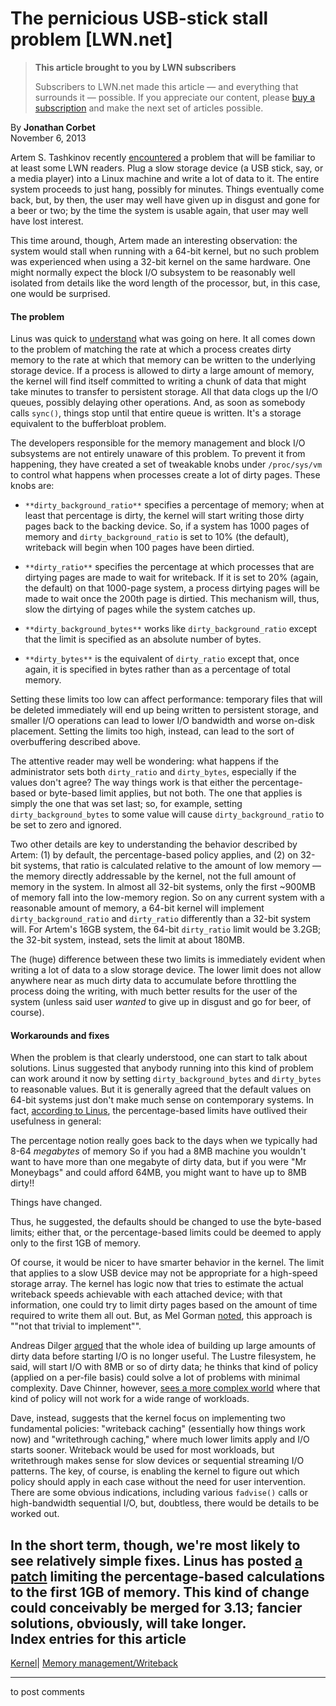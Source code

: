 # The pernicious USB-stick stall problem [LWN.net]

> **This article brought to you by LWN subscribers**
> 
> Subscribers to LWN.net made this article — and everything that surrounds it — possible. If you appreciate our content, please [buy a subscription](/Promo/nst-nag3/subscribe) and make the next set of articles possible. 

By **Jonathan Corbet**  
November 6, 2013 

Artem S. Tashkinov recently [encountered](/Articles/572919/) a problem that will be familiar to at least some LWN readers. Plug a slow storage device (a USB stick, say, or a media player) into a Linux machine and write a lot of data to it. The entire system proceeds to just hang, possibly for minutes. Things eventually come back, but, by then, the user may well have given up in disgust and gone for a beer or two; by the time the system is usable again, that user may well have lost interest. 

This time around, though, Artem made an interesting observation: the system would stall when running with a 64-bit kernel, but no such problem was experienced when using a 32-bit kernel on the same hardware. One might normally expect the block I/O subsystem to be reasonably well isolated from details like the word length of the processor, but, in this case, one would be surprised. 

#### The problem

Linus was quick to [understand](/Articles/572921/) what was going on here. It all comes down to the problem of matching the rate at which a process creates dirty memory to the rate at which that memory can be written to the underlying storage device. If a process is allowed to dirty a large amount of memory, the kernel will find itself committed to writing a chunk of data that might take minutes to transfer to persistent storage. All that data clogs up the I/O queues, possibly delaying other operations. And, as soon as somebody calls `sync()`, things stop until that entire queue is written. It's a storage equivalent to the bufferbloat problem. 

The developers responsible for the memory management and block I/O subsystems are not entirely unaware of this problem. To prevent it from happening, they have created a set of tweakable knobs under `/proc/sys/vm` to control what happens when processes create a lot of dirty pages. These knobs are: 

  * `**dirty_background_ratio**` specifies a percentage of memory; when at least that percentage is dirty, the kernel will start writing those dirty pages back to the backing device. So, if a system has 1000 pages of memory and `dirty_background_ratio` is set to 10% (the default), writeback will begin when 100 pages have been dirtied. 

  * `**dirty_ratio**` specifies the percentage at which processes that are dirtying pages are made to wait for writeback. If it is set to 20% (again, the default) on that 1000-page system, a process dirtying pages will be made to wait once the 200th page is dirtied. This mechanism will, thus, slow the dirtying of pages while the system catches up. 

  * `**dirty_background_bytes**` works like `dirty_background_ratio` except that the limit is specified as an absolute number of bytes. 

  * `**dirty_bytes**` is the equivalent of `dirty_ratio` except that, once again, it is specified in bytes rather than as a percentage of total memory. 




Setting these limits too low can affect performance: temporary files that will be deleted immediately will end up being written to persistent storage, and smaller I/O operations can lead to lower I/O bandwidth and worse on-disk placement. Setting the limits too high, instead, can lead to the sort of overbuffering described above. 

The attentive reader may well be wondering: what happens if the administrator sets both `dirty_ratio` and `dirty_bytes`, especially if the values don't agree? The way things work is that either the percentage-based or byte-based limit applies, but not both. The one that applies is simply the one that was set last; so, for example, setting `dirty_background_bytes` to some value will cause `dirty_background_ratio` to be set to zero and ignored. 

Two other details are key to understanding the behavior described by Artem: (1) by default, the percentage-based policy applies, and (2) on 32-bit systems, that ratio is calculated relative to the amount of low memory — the memory directly addressable by the kernel, not the full amount of memory in the system. In almost all 32-bit systems, only the first ~900MB of memory fall into the low-memory region. So on any current system with a reasonable amount of memory, a 64-bit kernel will implement `dirty_background_ratio` and `dirty_ratio` differently than a 32-bit system will. For Artem's 16GB system, the 64-bit `dirty_ratio` limit would be 3.2GB; the 32-bit system, instead, sets the limit at about 180MB. 

The (huge) difference between these two limits is immediately evident when writing a lot of data to a slow storage device. The lower limit does not allow anywhere near as much dirty data to accumulate before throttling the process doing the writing, with much better results for the user of the system (unless said user _wanted_ to give up in disgust and go for beer, of course). 

#### Workarounds and fixes

When the problem is that clearly understood, one can start to talk about solutions. Linus suggested that anybody running into this kind of problem can work around it now by setting `dirty_background_bytes` and `dirty_bytes` to reasonable values. But it is generally agreed that the default values on 64-bit systems just don't make much sense on contemporary systems. In fact, [according to Linus](/Articles/572928/), the percentage-based limits have outlived their usefulness in general: 

The percentage notion really goes back to the days when we typically had 8-64 *megabytes* of memory So if you had a 8MB machine you wouldn't want to have more than one megabyte of dirty data, but if you were "Mr Moneybags" and could afford 64MB, you might want to have up to 8MB dirty!! 

Things have changed. 

Thus, he suggested, the defaults should be changed to use the byte-based limits; either that, or the percentage-based limits could be deemed to apply only to the first 1GB of memory. 

Of course, it would be nicer to have smarter behavior in the kernel. The limit that applies to a slow USB device may not be appropriate for a high-speed storage array. The kernel has logic now that tries to estimate the actual writeback speeds achievable with each attached device; with that information, one could try to limit dirty pages based on the amount of time required to write them all out. But, as Mel Gorman [noted](/Articles/572929/), this approach is ""not that trivial to implement"". 

Andreas Dilger [argued](/Articles/572930/) that the whole idea of building up large amounts of dirty data before starting I/O is no longer useful. The Lustre filesystem, he said, will start I/O with 8MB or so of dirty data; he thinks that kind of policy (applied on a per-file basis) could solve a lot of problems with minimal complexity. Dave Chinner, however, [sees a more complex world](/Articles/572931/) where that kind of policy will not work for a wide range of workloads. 

Dave, instead, suggests that the kernel focus on implementing two fundamental policies: "writeback caching" (essentially how things work now) and "writethrough caching," where much lower limits apply and I/O starts sooner. Writeback would be used for most workloads, but writethrough makes sense for slow devices or sequential streaming I/O patterns. The key, of course, is enabling the kernel to figure out which policy should apply in each case without the need for user intervention. There are some obvious indications, including various `fadvise()` calls or high-bandwidth sequential I/O, but, doubtless, there would be details to be worked out. 

In the short term, though, we're most likely to see relatively simple fixes. Linus has posted [a patch](/Articles/572933/) limiting the percentage-based calculations to the first 1GB of memory. This kind of change could conceivably be merged for 3.13; fancier solutions, obviously, will take longer.  
Index entries for this article  
---  
[Kernel](/Kernel/Index)| [Memory management/Writeback](/Kernel/Index#Memory_management-Writeback)  
  


* * *

to post comments 
